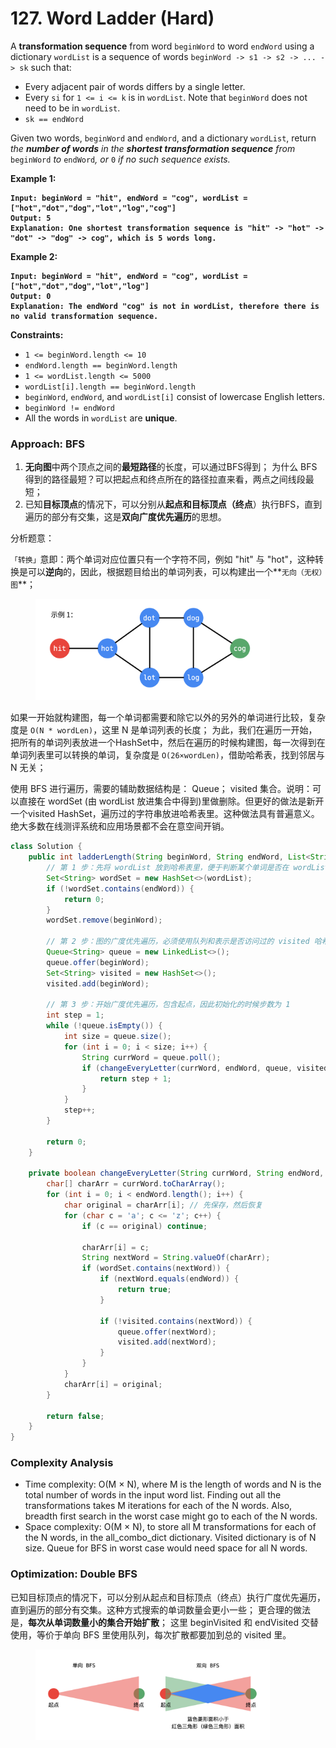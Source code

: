 # 127. Word Ladder (Hard)

A **transformation sequence** from word `beginWord` to word `endWord` using a dictionary `wordList` is a sequence of words `beginWord -> s1 -> s2 -> ... -> sk` such that:

* Every adjacent pair of words differs by a single letter.
* Every `si` for `1 <= i <= k` is in `wordList`. Note that `beginWord` does not need to be in `wordList`.
* `sk == endWord`

Given two words, `beginWord` and `endWord`, and a dictionary `wordList`, return _the **number of words** in the **shortest transformation sequence** from_ `beginWord` _to_ `endWord`_, or_ `0` _if no such sequence exists._

**Example 1:**

<pre><code><strong>Input: beginWord = "hit", endWord = "cog", wordList = ["hot","dot","dog","lot","log","cog"]
</strong><strong>Output: 5
</strong><strong>Explanation: One shortest transformation sequence is "hit" -> "hot" -> "dot" -> "dog" -> cog", which is 5 words long.
</strong></code></pre>

**Example 2:**

<pre><code><strong>Input: beginWord = "hit", endWord = "cog", wordList = ["hot","dot","dog","lot","log"]
</strong><strong>Output: 0
</strong><strong>Explanation: The endWord "cog" is not in wordList, therefore there is no valid transformation sequence.
</strong></code></pre>

**Constraints:**

* `1 <= beginWord.length <= 10`
* `endWord.length == beginWord.length`
* `1 <= wordList.length <= 5000`
* `wordList[i].length == beginWord.length`
* `beginWord`, `endWord`, and `wordList[i]` consist of lowercase English letters.
* `beginWord != endWord`
* All the words in `wordList` are **unique**.



### Approach: BFS

1. **无向图**中两个顶点之间的**最短路径**的长度，可以通过BFS得到； 为什么 BFS 得到的路径最短？可以把起点和终点所在的路径拉直来看，两点之间线段最短；&#x20;
2. 已知**目标顶点**的情况下，可以分别从**起点和目标顶点（终点**）执行BFS，直到遍历的部分有交集，这是**双向广度优先遍历**的思想。

分析题意：

`「转换」`意即：两个单词对应位置只有一个字符不同，例如 "hit" 与 "hot"，这种转换是可以**逆向**的，因此，根据题目给出的单词列表，可以构建出一个**`无向（无权）图`**；

<figure><img src="../../../.gitbook/assets/image (23).png" alt="" width="375"><figcaption></figcaption></figure>

如果一开始就构建图，每一个单词都需要和除它以外的另外的单词进行比较，复杂度是 `O(N * wordLen)`，这里 N 是单词列表的长度； 为此，我们在遍历一开始，把所有的单词列表放进一个HashSet中，然后在遍历的时候构建图，每一次得到在单词列表里可以转换的单词，复杂度是 `O(26×wordLen)`，借助哈希表，找到邻居与 N 无关；

使用 BFS 进行遍历，需要的辅助数据结构是： Queue； visited 集合。说明：可以直接在 wordSet (由 wordList 放进集合中得到)里做删除。但更好的做法是新开一个visited HashSet，遍历过的字符串放进哈希表里。这种做法具有普遍意义。绝大多数在线测评系统和应用场景都不会在意空间开销。

```java
class Solution {
    public int ladderLength(String beginWord, String endWord, List<String> wordList) {
        // 第 1 步：先将 wordList 放到哈希表里，便于判断某个单词是否在 wordList 里
        Set<String> wordSet = new HashSet<>(wordList);
        if (!wordSet.contains(endWord)) {
            return 0;
        }
        wordSet.remove(beginWord);

        // 第 2 步：图的广度优先遍历，必须使用队列和表示是否访问过的 visited 哈希表
        Queue<String> queue = new LinkedList<>();
        queue.offer(beginWord);
        Set<String> visited = new HashSet<>();
        visited.add(beginWord);

        // 第 3 步：开始广度优先遍历，包含起点，因此初始化的时候步数为 1
        int step = 1;
        while (!queue.isEmpty()) {
            int size = queue.size();
            for (int i = 0; i < size; i++) {
                String currWord = queue.poll();
                if (changeEveryLetter(currWord, endWord, queue, visited, wordSet)) {
                    return step + 1;
                }
            }
            step++;
        }

        return 0;
    }

    private boolean changeEveryLetter(String currWord, String endWord, Queue<String> queue, Set<String> visited, Set<String> wordSet) {
        char[] charArr = currWord.toCharArray();
        for (int i = 0; i < endWord.length(); i++) {
            char original = charArr[i]; // 先保存，然后恢复
            for (char c = 'a'; c <= 'z'; c++) {
                if (c == original) continue;

                charArr[i] = c;
                String nextWord = String.valueOf(charArr);
                if (wordSet.contains(nextWord)) {
                    if (nextWord.equals(endWord)) {
                        return true;
                    }

                    if (!visited.contains(nextWord)) {
                        queue.offer(nextWord);
                        visited.add(nextWord);
                    }
                }
            }
            charArr[i] = original;
        }

        return false;
    }
}
```

### Complexity Analysis

* Time complexity: O(M × N), where M is the length of words and N is the total number of words in the input word list. Finding out all the transformations takes M iterations for each of the N words. Also, breadth first search in the worst case might go to each of the N words.
* Space complexity: O(M × N), to store all M transformations for each of the N words, in the all\_combo\_dict dictionary. Visited dictionary is of N size. Queue for BFS in worst case would need space for all N words.

### Optimization: Double BFS

已知目标顶点的情况下，可以分别从起点和目标顶点（终点）执行广度优先遍历，直到遍历的部分有交集。这种方式搜索的单词数量会更小一些； 更合理的做法是，**每次从单词数量小的集合开始扩散**； 这里 beginVisited 和 endVisited 交替使用，等价于单向 BFS 里使用队列，每次扩散都要加到总的 visited 里。

<figure><img src="../../../.gitbook/assets/image (24).png" alt="" width="375"><figcaption></figcaption></figure>
